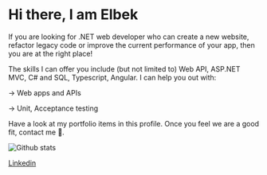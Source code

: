 # Hi there, I am Elbek

If you are looking for .NET web developer who can create a new website, refactor legacy code or improve the current performance of your app, then you are at the right place!

The skills I can offer you include (but not limited to) Web API, ASP.NET MVC, C# and SQL, Typescript, Angular. 
I can help you out with:

→ Web apps and APIs

→ Unit, Acceptance testing

Have a look at my portfolio items in this profile. Once you feel we are a good fit, contact me 💬.

![Github stats](https://github-readme-stats.vercel.app/api?username=khatanboyevelbek&show_icons=true&theme=dark)

[Linkedin](https://www.linkedin.com/in/khatanboyevelbek/)
